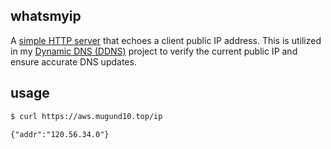 ## whatsmyip

A [simple HTTP server](https://aws.mugund10.top/ip) that echoes a client public IP address. This is utilized in my [Dynamic DNS (DDNS)](https://github.com/mugund10/dynamicdns) project to verify the current public IP and ensure accurate DNS updates.

## usage

```bash
$ curl https://aws.mugund10.top/ip
```
`{"addr":"120.56.34.0"}`
